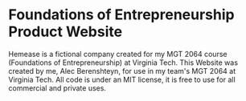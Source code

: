 # Foundations of Entrepreneurship Product Website

Hemease is a fictional company created for my MGT 2064 course (Foundations of Entrepreneurship) at Virginia Tech. This Website was created by me, Alec Berenshteyn, for use in my team's MGT 2064 at Virginia Tech. All code is under an MIT license, it is free to use for all commercial and private uses.
